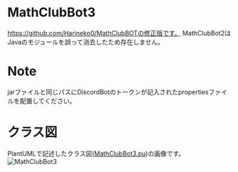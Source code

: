 # MathClubBot3
https://github.com/Harineko0/MathClubBOTの修正版です。
MathClubBot2はJavaのモジュールを誤って消去したため存在しません。

# Note
jarファイルと同じパスにDiscordBotのトークンが記入されたpropertiesファイルを配置してください。

# クラス図
PlantUMLで記述したクラス図([MathClubBot3.pu](MathClubBot3.pu))の画像です。
![MathClubBot3](https://user-images.githubusercontent.com/35805963/126868340-4fbe079e-8162-423b-bdf6-899dc27249fd.png)

